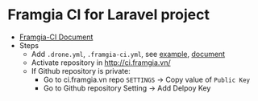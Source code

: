 # Framgia CI for Laravel project

- [Framgia-CI Document](https://github.com/framgia/ci-service-document)
- Steps
  + Add `.drone.yml`, `.framgia-ci.yml`, see [example](https://github.com/framgia/ci-service-document/tree/master/php), [document](https://github.com/framgia/ci-report-tool/)
  + Activate repository in http://ci.framgia.vn/
  + If Github repository is private:
    * Go to ci.framgia.vn repo `SETTINGS` -> Copy value of `Public Key`
    * Go to Github repository Setting -> Add Delpoy Key
